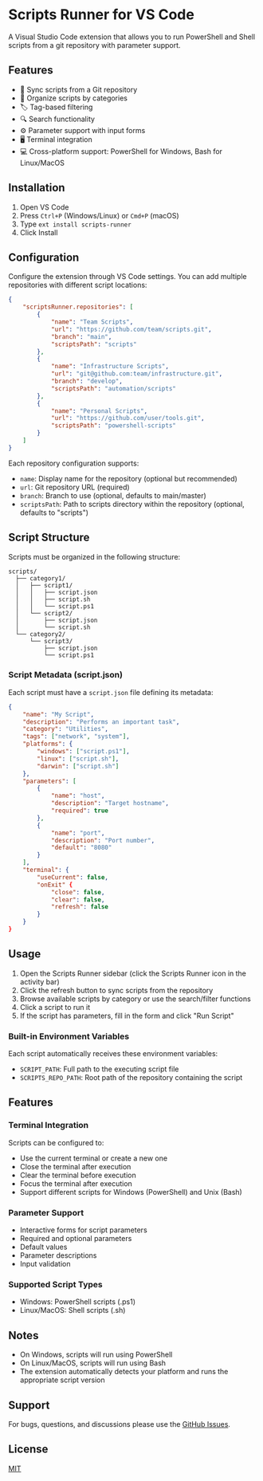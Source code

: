 # Scripts Runner for VS Code

A Visual Studio Code extension that allows you to run PowerShell and Shell scripts from a git repository with parameter support.

## Features

- 🔄 Sync scripts from a Git repository
- 📁 Organize scripts by categories
- 🏷️ Tag-based filtering
- 🔍 Search functionality
- ⚙️ Parameter support with input forms
- 🖥️ Terminal integration
- 💻 Cross-platform support: PowerShell for Windows, Bash for Linux/MacOS

## Installation

1. Open VS Code
2. Press `Ctrl+P` (Windows/Linux) or `Cmd+P` (macOS)
3. Type `ext install scripts-runner`
4. Click Install

## Configuration

Configure the extension through VS Code settings. You can add multiple repositories with different script locations:

```json
{
    "scriptsRunner.repositories": [
        {
            "name": "Team Scripts",
            "url": "https://github.com/team/scripts.git",
            "branch": "main",
            "scriptsPath": "scripts"
        },
        {
            "name": "Infrastructure Scripts",
            "url": "git@github.com:team/infrastructure.git",
            "branch": "develop",
            "scriptsPath": "automation/scripts"
        },
        {
            "name": "Personal Scripts",
            "url": "https://github.com/user/tools.git",
            "scriptsPath": "powershell-scripts"
        }
    ]
}
```

Each repository configuration supports:
- `name`: Display name for the repository (optional but recommended)
- `url`: Git repository URL (required)
- `branch`: Branch to use (optional, defaults to main/master)
- `scriptsPath`: Path to scripts directory within the repository (optional, defaults to "scripts")

## Script Structure

Scripts must be organized in the following structure:

```
scripts/
  ├── category1/
  │   ├── script1/
  │   │   ├── script.json
  │   │   ├── script.sh
  │   │   └── script.ps1
  │   └── script2/
  │       ├── script.json
  │       └── script.sh
  └── category2/
      └── script3/
          ├── script.json
          └── script.ps1
```

### Script Metadata (script.json)

Each script must have a `script.json` file defining its metadata:

```json
{
    "name": "My Script",
    "description": "Performs an important task",
    "category": "Utilities",
    "tags": ["network", "system"],
    "platforms": {
        "windows": ["script.ps1"],
        "linux": ["script.sh"],
        "darwin": ["script.sh"]
    },
    "parameters": [
        {
            "name": "host",
            "description": "Target hostname",
            "required": true
        },
        {
            "name": "port",
            "description": "Port number",
            "default": "8080"
        }
    ],
    "terminal": {
        "useCurrent": false,
        "onExit" {
            "close": false,
            "clear": false,
            "refresh": false
        }
    }
}
```

## Usage

1. Open the Scripts Runner sidebar (click the Scripts Runner icon in the activity bar)
2. Click the refresh button to sync scripts from the repository
3. Browse available scripts by category or use the search/filter functions
4. Click a script to run it
5. If the script has parameters, fill in the form and click "Run Script"

### Built-in Environment Variables

Each script automatically receives these environment variables:

- `SCRIPT_PATH`: Full path to the executing script file
- `SCRIPTS_REPO_PATH`: Root path of the repository containing the script

## Features

### Terminal Integration

Scripts can be configured to:
- Use the current terminal or create a new one
- Close the terminal after execution
- Clear the terminal before execution
- Focus the terminal after execution
- Support different scripts for Windows (PowerShell) and Unix (Bash)

### Parameter Support

- Interactive forms for script parameters
- Required and optional parameters
- Default values
- Parameter descriptions
- Input validation

### Supported Script Types

- Windows: PowerShell scripts (.ps1)
- Linux/MacOS: Shell scripts (.sh)

## Notes

- On Windows, scripts will run using PowerShell
- On Linux/MacOS, scripts will run using Bash
- The extension automatically detects your platform and runs the appropriate script version

## Support

For bugs, questions, and discussions please use the [GitHub Issues](https://github.com/yourusername/scripts-runner-vs-code-plugin/issues).

## License

[MIT](LICENSE)
